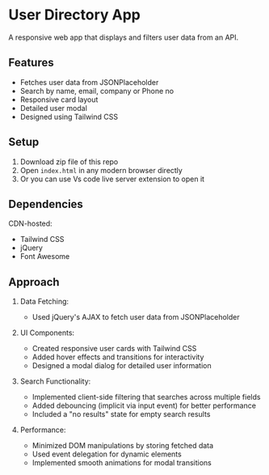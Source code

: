 # User Directory App

A responsive web app that displays and filters user data from an API.

## Features

- Fetches user data from JSONPlaceholder  
- Search by name, email, company or Phone no  
- Responsive card layout  
- Detailed user modal  
- Designed using Tailwind CSS

## Setup

1. Download zip file of this repo  
2. Open `index.html` in any modern browser directly  
3. Or you can use Vs code live server extension to open it

## Dependencies

CDN-hosted:  
- Tailwind CSS  
- jQuery  
- Font Awesome

## Approach

1. Data Fetching:  
   - Used jQuery's AJAX to fetch user data from JSONPlaceholder

2. UI Components:  
   - Created responsive user cards with Tailwind CSS  
   - Added hover effects and transitions for interactivity  
   - Designed a modal dialog for detailed user information

3. Search Functionality:  
   - Implemented client-side filtering that searches across multiple fields  
   - Added debouncing (implicit via input event) for better performance  
   - Included a "no results" state for empty search results

4. Performance:  
   - Minimized DOM manipulations by storing fetched data  
   - Used event delegation for dynamic elements  
   - Implemented smooth animations for modal transitions

